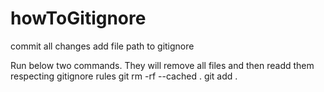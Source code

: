 # howToGitignore

commit all changes
add file path to gitignore

Run below two commands. They will remove all files and then readd them respecting gitignore rules
git rm -rf --cached .
git add .
